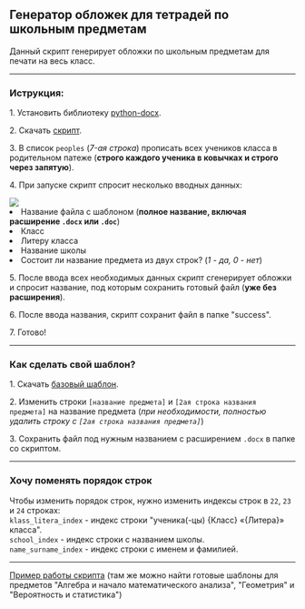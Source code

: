 <h2>Генератор обложек для тетрадей по школьным предметам</h2>
<p>Данный скрипт генерирует обложки по школьным предметам для печати на весь класс.</p>
<hr>
<h3>Иструкция:</h3>
<p>1. Установить библиотеку <a href="https://pypi.org/project/python-docx/">python-docx</a>.</p>
<p>2. Скачать <a href="/subjects_notebook_cover_generator.py">скрипт</a>.</p>
<p>3. В список <code>peoples</code> (<i>7-ая строка</i>) прописать всех учеников класса в родительном патеже (<strong>строго каждого ученика в ковычках и строго через запятую</strong>).</p>
<p>4. При запуске скрипт спросит несколько вводных данных:</p>
<img src="https://github.com/ERKYNIS/subjects-notebook-cover-generator/assets/76586422/dac2f900-594a-47f0-899a-303c1b06c036">
<li>Название файла с шаблоном (<strong>полное название, включая расширение <code>.docx</code> или <code>.doc</code></strong>)</li>
<li>Класс</li>
<li>Литеру класса</li>
<li>Название школы</li>
<li>Состоит ли название предмета из двух строк? (<i>1 - да, 0 - нет</i>)</li>

<p>5. После ввода всех необходимых данных скрипт сгенерирует обложки и спросит название, под которым сохранить готовый файл (<strong>уже без расширения</strong>).</p>
<p>6. После ввода названия, скрипт сохранит файл в папке "success".</p>
<p>7. Готово!</p>
<hr>
<h3>Как сделать свой шаблон?</h3>
<p>1. Скачать <a href="/template.docx">базовый шаблон</a>.</p>
<p>2. Изменить строки <code>[название предмета]</code> и <code>[2ая строка названия предмета]</code> на название предмета (<i>при необходимости, полностью удалить строку с <code>[2ая строка названия предмета]</code></i>)</p>
<p>3. Сохранить файл под нужным названием с расширением <code>.docx</code> в папке со скриптом.</p>
<hr>
<h3>Хочу поменять порядок строк</h3>
<p>
  Чтобы изменить порядок строк, нужно изменить индексы строк в <code>22</code>, <code>23</code> и <code>24</code> строках:<br>
  <code>klass_litera_index</code> - индекс строки "ученика(-цы) {Класс} «{Литера}» класса".<br>
  <code>school_index</code> - индекс строки с названием школы.<br>
  <code>name_surname_index</code> - индекс строки с именем и фамилией.
</p>
<hr>
<a href="/template">Пример работы скрипта</a> (там же можно найти готовые шаблоны для предметов "Алгебра и начало математического анализа", "Геометрия" и "Вероятность и статистика")
